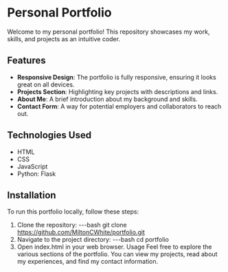 # Personal Portfolio
Welcome to my personal portfolio! This repository showcases my work, skills, and projects as an intuitive coder. 
## Features
- **Responsive Design**: The portfolio is fully responsive, ensuring it looks great on all devices.
- **Projects Section**: Highlighting key projects with descriptions and links.
- **About Me**: A brief introduction about my background and skills.
- **Contact Form**: A way for potential employers and collaborators to reach out.

## Technologies Used
- HTML
- CSS
- JavaScript
- Python: Flask

## Installation
To run this portfolio locally, follow these steps:

1. Clone the repository:
   ---bash
   git clone https://github.com/MiltonCWhite/portfolio.git
2. Navigate to the project directory:
---bash
cd portfolio
3. Open index.html in your web browser.
Usage
Feel free to explore the various sections of the portfolio. You can view my projects, read about my experiences, and find my contact information.
